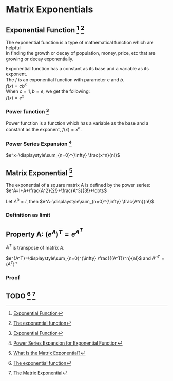 # Matrix Exponentials

## Exponential Function [^2] [^3]
The exponential function is a type of mathematical function which are helpful <br>
in finding the growth or decay of population, money, price, etc that are <br> 
growing or decay exponentially. 

Exponential function has a constant as its base and a variable as its exponent. <br>
The $`f`$ is an exponential function with parameter $`c`$ and $`b`$. <br>
$`f(x)=cb^x`$ <br>
When $`c=1, b=e`$, we get the following: <br>
$`f(x)=e^x`$

### Power function [^2]
Power function is a function which has a variable as the base and a constant as the exponent, 
$`f(x)=x^a`$.

### Power Series Expansion [^6]
$`e^x=\displaystyle\sum_{n=0}^{\infty} \frac{x^n}{n!}`$

## Matrix Exponential [^8]
The exponential of a square matrix A is defined by the power series: <br>
$`e^A=I+A+\frac{A^2}{2!}+\frac{A^3}{3!}+\dots`$ <br>

Let $`A^0=I`$, then
$`e^A=\displaystyle\sum_{n=0}^{\infty} \frac{A^n}{n!}`$  

### Definition as limit


## Property A: $`(e^A)^T=e^{A^T}`$
$`A^T`$ is transpose of matrix $`A`$.

$`e^{A^T}=\displaystyle\sum_{n=0}^{\infty} \frac{{(A^T)}^n}{n!}`$ and $`{A^n}^T=(A^T)^n`$

### Proof


## TODO [^3] [^4]

[^1]: [Exponentials and Rotations](https://www.math.umd.edu/~immortal/MATH401/book/ch_exponentials_and_rotations.pdf)
[^2]: [Exponential Function](https://www.cuemath.com/calculus/exponential-functions/)
[^3]: [The exponential function](https://mathinsight.org/exponential_function)
[^4]: [The Matrix Exponential](https://nesinkoyleri.org/wp-content/uploads/2021/07/Exponential.pdf)
[^5]: [wiki: Matrix_exponential](https://en.wikipedia.org/wiki/Matrix_exponential)
[^6]: [Power Series Expansion for Exponential Function](https://proofwiki.org/wiki/Power_Series_Expansion_for_Exponential_Function)
[^7]: [7.8 Matrix exponentials](https://web.uvic.ca/~tbazett/diffyqs/sec_matexp.html)
[^8]: [What Is the Matrix Exponential?](https://nhigham.com/2020/05/28/what-is-the-matrix-exponential/)


